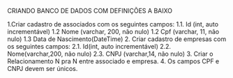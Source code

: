 CRIANDO BANCO DE DADOS COM DEFINIÇÕES A BAIXO

1.Criar cadastro de associados com os seguintes campos:
1.1. Id (int, auto incrementável)
1.2 Nome (varchar, 200, não nulo)
1.2 Cpf (varchar, 11, não nulo)
1.3 Data de Nascimento(DateTime)
2. Criar cadastro de empresas com os seguintes campos:
2.1. Id(int, auto incrementável)
2.2. Nome(varchar,200, não nulo)
2.3. CNPJ (varchar,14, não nulo)
3. Criar o Relacionamento N pra N entre associado e empresa.
4. Os campos CPF e CNPJ devem ser únicos.
